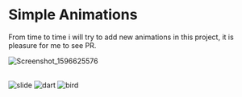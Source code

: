 # Simple Animations

From time to time i will try to add new animations in this project, it is pleasure for me to see PR.

![Screenshot_1596625576](https://user-images.githubusercontent.com/34074484/89405975-1851d780-d725-11ea-9049-6f715efc4a75.png)<br><br>

![slide](https://user-images.githubusercontent.com/34074484/89406558-07559600-d726-11ea-807a-50160bdd7881.gif)
![dart](https://user-images.githubusercontent.com/34074484/89406565-0a508680-d726-11ea-9130-aea9baab85cb.gif)
![bird](https://user-images.githubusercontent.com/34074484/89406573-0c1a4a00-d726-11ea-93ca-fe9c76f27d5c.gif)


